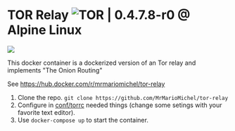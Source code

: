 # TOR Relay ![TOR](https://cloud.githubusercontent.com/assets/8005290/25584874/cd743dcc-2e65-11e7-8b9a-5f0f3be929b9.png) | 0.4.7.8-r0 @ Alpine Linux

![](https://images.microbadger.com/badges/image/mrmariomichel/tor-relay.svg)

This docker container is a dockerized version of an Tor relay and implements "The Onion Routing"

See https://hub.docker.com/r/mrmariomichel/tor-relay

1. Clone the repo. ```git clone https://github.com/MrMarioMichel/tor-relay ```
2. Configure in [conf/torrc](https://github.com/MrMarioMichel/tor-relay/blob/master/conf/torrc) needed things (change some setings with your favorite text editor).
3. Use ```docker-compose up``` to start the container. 

